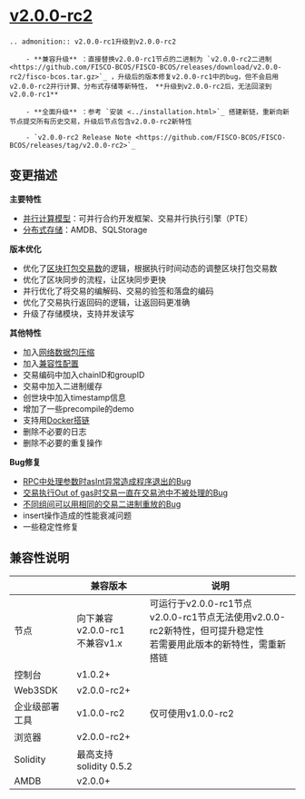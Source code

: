 # [v2.0.0-rc2](https://github.com/FISCO-BCOS/FISCO-BCOS/releases/tag/v2.0.0-rc2)

```eval_rst
.. admonition:: v2.0.0-rc1升级到v2.0.0-rc2

    - **兼容升级** ：直接替换v2.0.0-rc1节点的二进制为 `v2.0.0-rc2二进制 <https://github.com/FISCO-BCOS/FISCO-BCOS/releases/download/v2.0.0-rc2/fisco-bcos.tar.gz>`_ ，升级后的版本修复v2.0.0-rc1中的bug，但不会启用v2.0.0-rc2并行计算、分布式存储等新特性， **升级到v2.0.0-rc2后，无法回滚到v2.0.0-rc1**

    - **全面升级** ：参考 `安装 <../installation.html>`_ 搭建新链，重新向新节点提交所有历史交易，升级后节点包含v2.0.0-rc2新特性

    - `v2.0.0-rc2 Release Note <https://github.com/FISCO-BCOS/FISCO-BCOS/releases/tag/v2.0.0-rc2>`_
```

## 变更描述

**主要特性**

* [并行计算模型](../manual/transaction_parallel.md)：可并行合约开发框架、交易并行执行引擎（PTE）
* [分布式存储](../manual/distributed_storage.md)：AMDB、SQLStorage

**版本优化**

* 优化了[区块打包交易数](../manual/configuration.html#id15)的逻辑，根据执行时间动态的调整区块打包交易数
* 优化了区块同步的流程，让区块同步更快
* 并行优化了将交易的编解码、交易的验签和落盘的编码
* 优化了交易执行返回码的逻辑，让返回码更准确
* 升级了存储模块，支持并发读写

**其他特性**

* 加入[网络数据包压缩](../design/features/network_compress.md)
* 加入[兼容性配置](../manual/configuration.html#id7>)
* 交易编码中加入chainID和groupID
* 交易中加入二进制缓存
* 创世块中加入timestamp信息
* 增加了一些precompile的demo
* 支持用[Docker搭链](../manual/build_chain.md)
* 删除不必要的日志
* 删除不必要的重复操作

**Bug修复**

* [RPC中处理参数时asInt异常造成程序退出的Bug](
https://security.webank.com/report/freelink/932/6673f4de1e4c4acaf69a0ebb474545a0)
* [交易执行Out of gas时交易一直在交易池中不被处理的Bug](https://security.webank.com/report/freelink/871/cbb01ea45c9d2324c311f4f6fc1ec7ef)
* [不同组间可以用相同的交易二进制重放的Bug](https://security.webank.com/report/freelink/870/880c699de2f2d87bdf69c189d0ca42cd)
* insert操作造成的性能衰减问题
* 一些稳定性修复


## 兼容性说明

|           | 兼容版本                                            | 说明                                                         |
| --------- | --------------------------------------------------- | ------------------------------------------------------------ |
| 节点      | 向下兼容v2.0.0-rc1<br>不兼容v1.x | 可运行于v2.0.0-rc1节点<br>v2.0.0-rc1节点无法使用v2.0.0-rc2新特性，但可提升稳定性 <br> 若需要用此版本的新特性，需重新搭链 |
| 控制台    | v1.0.2+                                              |                                                              |
| Web3SDK   | v2.0.0-rc2+                                          |                                                              |
| 企业级部署工具 | v1.0.0-rc2                                     | 仅可使用v1.0.0-rc2                                |
| 浏览器    | v2.0.0-rc2+                                          |                                                              |
| Solidity  | 最高支持 solidity 0.5.2                             |                                                              |
| AMDB      | v2.0.0+                                              |                                                              |
